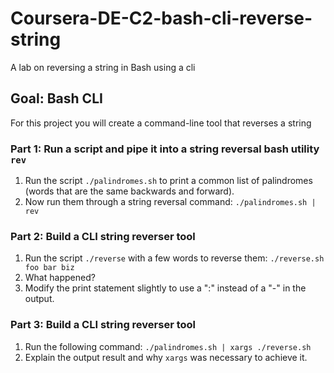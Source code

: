# Coursera-DE-C2-bash-cli-reverse-string
A lab on reversing a string in Bash using a cli

## Goal:  Bash CLI

For this project you will create a command-line tool that reverses a string

### Part 1: Run a script and pipe it into a string reversal bash utility `rev`

1.  Run the script `./palindromes.sh` to print a common list of palindromes (words that are the same backwards and forward).
2.  Now run them through a string reversal command:  `./palindromes.sh | rev`

### Part 2: Build a CLI string reverser tool

1.  Run the script `./reverse` with a few words to reverse them: `./reverse.sh foo bar biz`
2.  What happened?
3.  Modify the print statement slightly to use a ":" instead of a "-" in the output.

### Part 3: Build a CLI string reverser tool

1.  Run the following command:  `./palindromes.sh | xargs ./reverse.sh`
2.  Explain the output result and why `xargs` was necessary to achieve it.






